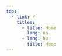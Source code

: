 ```yaml
---
top:
  - link: /
    titles:
      - title: Home
        lang: en
      - lang: hu
        title: Home
---
```

